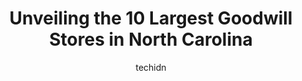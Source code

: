 ---
layout: ampstory
image: https://i0.wp.com/paketmu.com/wp-content/uploads/2023/06/goodwill-university-0-in-north-carolina-1686366122.jpeg?resize=640,853
author: techidn
featured: false
description: Explore the diverse Goodwill Store scene in North Carolina, home to an incredible selection of 10 establishments catering to every taste. Whether youre in search of iconic favorites or undi
title: Unveiling the 10 Largest Goodwill Stores in North Carolina
cover:
   title: Unveiling the 10 Largest Goodwill Stores in North Carolina
   subtitle: RICKPATE
   background: https://paketmu.com/wp-content/uploads/2023/06/goodwill-university-0-in-north-carolina-1686366122.jpeg

pages: 
 - layout: thirds
   top: <h1>#1 Goodwill Store and Donation Center</h1>
   bottom: "<p>Goodwill Industries store and Donations has a lot of various items to choose from so come on in and check out what they have!You can buy children books for 0.99, dresses </p>"
   background: https://paketmu.com/wp-content/uploads/2023/06/goodwill-university-1-in-north-carolina-1686366123.jpeg
   backgroundblur: true
 - layout: thirds
   top: <h1>#2 Goodwill - Concord</h1>
   bottom: "<p>In enjoyed shopping the clothes are so organized... the only down fall is they dont have dressing room. I mean who build store with out that. U gotta try clothes before </p>"
   background: https://paketmu.com/wp-content/uploads/2023/06/goodwill-university-2-in-north-carolina-1686366124.jpeg
   cta:
      link: https://paketmu.com/unveiling-the-10-largest-goodwill-stores-in-north-carolina/
      text: Unveiling the 10 Largest Goodwill Stores in North Carolina
 - layout: thirds
   top: <h1>#3 Goodwill Store and Donation Center</h1>
   bottom: "<p>Terrible customer service! They refused to take our stuff because it was raining and they said it was wet. It was not wet. We had it under a tarp. The rescue mission took</p>"
   background: https://paketmu.com/wp-content/uploads/2023/06/goodwill-university-3-in-north-carolina-1686366124.jpeg
   cta:
      link: https://paketmu.com/unveiling-the-10-largest-goodwill-stores-in-north-carolina/
      text: Unveiling the 10 Largest Goodwill Stores in North Carolina
 - layout: thirds
   top: <h1>#4 Goodwill - University</h1>
   bottom: "<p>1725 Harris Houston Rd, Charlotte, NC 28262, United States</p>"
   background: https://images.unsplash.com/photo-1599422314077-f4dfdaa4cd09?ixlib=rb-4.0.3&ixid=MnwxMjA3fDB8MHxwaG90by1wYWdlfHx8fGVufDB8fHx8&auto=format&fit=crop&w=640&h=853&q=80
   cta:
      link: https://paketmu.com/unveiling-the-10-largest-goodwill-stores-in-north-carolina/
      text: Unveiling the 10 Largest Goodwill Stores in North Carolina
 - layout: thirds
   top: <h1>#5 Goodwill Industries of Eastern NC Inc. - Raeford</h1>
   bottom: "<p>3801 Raeford Rd, Fayetteville, NC 28304, United States</p>"
   background: https://images.unsplash.com/photo-1462556791646-c201b8241a94?ixlib=rb-4.0.3&ixid=MnwxMjA3fDB8MHxwaG90by1wYWdlfHx8fGVufDB8fHx8&auto=format&fit=crop&w=640&h=853&q=80
   cta:
      link: https://paketmu.com/unveiling-the-10-largest-goodwill-stores-in-north-carolina/
      text: Unveiling the 10 Largest Goodwill Stores in North Carolina
 - layout: thirds
   top: <h1>#6 Goodwill Industries of Eastern NC, Inc. - Cary</h1>
   bottom: "<p>220 Kilmayne Dr, Cary, NC 27511, United States</p>"
   background: https://images.unsplash.com/photo-1574169208507-84376144848b?ixlib=rb-4.0.3&ixid=MnwxMjA3fDB8MHxwaG90by1wYWdlfHx8fGVufDB8fHx8&auto=format&fit=crop&w=640&h=853&q=80
   cta:
      link: https://paketmu.com/unveiling-the-10-largest-goodwill-stores-in-north-carolina/
      text: Unveiling the 10 Largest Goodwill Stores in North Carolina
 - layout: thirds
   top: <h1>#7 Goodwill Store and Donation Center</h1>
   bottom: "<p>1877 N Center St, Viewmont, NC 28601, United States</p>"
   background: https://images.unsplash.com/photo-1608411404720-c8f0417bcdba?ixlib=rb-4.0.3&ixid=MnwxMjA3fDB8MHxwaG90by1wYWdlfHx8fGVufDB8fHx8&auto=format&fit=crop&w=640&h=853&q=80
   cta:
      link: https://paketmu.com/unveiling-the-10-largest-goodwill-stores-in-north-carolina/
      text: Unveiling the 10 Largest Goodwill Stores in North Carolina
 - layout: thirds
   middle: Continue reading...
   background: https://images.unsplash.com/photo-1602536052359-ef94c21c5948?ixlib=rb-4.0.3&ixid=MnwxMjA3fDB8MHxwaG90by1wYWdlfHx8fGVufDB8fHx8&auto=format&fit=crop&w=640&h=853&q=80
   cta:
      link: https://paketmu.com/unveiling-the-10-largest-goodwill-stores-in-north-carolina/
      text: Unveiling the 10 Largest Goodwill Stores in North Carolina
      
---